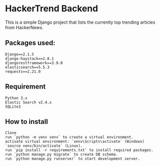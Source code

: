 # HackerTrend Backend 

This is a simple Django project that lists the currently top trending articles from HackerNews.

## Packages used:
```
Django==2.1.5
django-haystack==2.8.1
djangorestframework==3.9.0
elasticsearch==5.5.3
requests==2.21.0
```

## Requirement
```
Python 3.x
Elastic Search v2.4.x
SQLite3
```

## How to install
```
Clone
run `python -m venv venv` to create a virtual environment.
activate virtual environment: `venv\Scripts\activate` (Windows)  `source venv/bin/activate` (Linux).
run `pip install -r requirements.txt` to install required packages.
run `python manage.py migrate` to create DB schema.
run `python manage.py runserver` to start development server.
```
